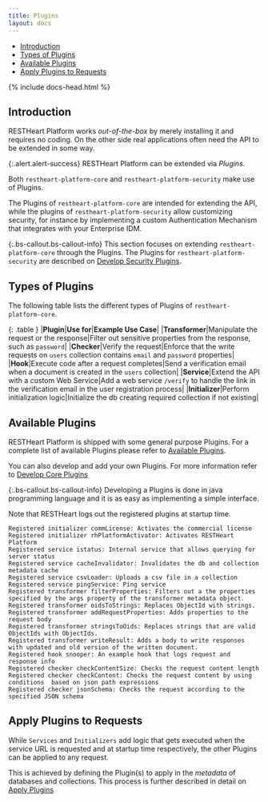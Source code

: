```yaml
---
title: Plugins
layout: docs
---
```


<div markdown="1" class="d-none d-xl-block col-xl-2 order-last bd-toc">

* [Introduction](#introduction)
* [Types of Plugins](#types-of-plugins)
* [Available Plugins](#available-plugins)
* [Apply Plugins to Requests](#apply-plugins-to-requests)

</div>
<div markdown="1" class="col-12 col-md-9 col-xl-8 py-md-3 bd-content">

{% include docs-head.html %} 

## Introduction 

RESTHeart Platform works *out-of-the-box* by merely installing it and requires no coding. On the other side real applications often need the API to be extended in some way.

{:.alert.alert-success}
RESTHeart Platform can be extended via *Plugins*. 

Both `restheart-platform-core` and `restheart-platform-security` make use of Plugins.

The Plugins of `restheart-platform-core` are intended for extending the API, while the plugins of `restheart-platform-security` allow customizing security, for instance by implementing a custom Authentication Mechanism that integrates with your Enterprise IDM.

{:.bs-callout.bs-callout-info}
This section focuses on extending `restheart-platform-core` through the Plugins. The Plugins for `restheart-platform-security` are described on [Develop Security Plugins](/docs/v4/develop/security-plugins/).

## Types of Plugins

The following table lists the different types of Plugins of `restheart-platform-core`.

{: .table }
|**Plugin**|**Use for**|**Example Use Case**|
|**Transformer**|Manipulate the request or the response|Filter out sensitive properties from the response, such as `password`|
|**Checker**|Verify the request|Enforce that the write requests on `users` collection contains `email`  and `password` properties|
|**Hook**|Execute code after a request completes|Send a verification email when a document is created in the `users` collection|
|**Service**|Extend the API with a custom Web Service|Add a web service `/verify` to handle the link in the verification email in the user registration process|
|**Initializer**|Perform initialization logic|Initialize the db creating required collection if not existing|

## Available Plugins

RESTHeart Platform is shipped with some general purpose Plugins. For a complete list of available Plugins please refer to [Available Plugins](/docs/v4/plugins/list/).

You can also develop and add your own Plugins. For more information refer to [Develop Core Plugins](/docs/v4/develop/core-plugins/)

{:.bs-callout.bs-callout-info}
Developing a Plugins is done in java programming language and it is as easy as implementing a simple interface.

Note that RESTHeart logs out the registered plugins at startup time. 


```
Registered initializer commLicense: Activates the commercial license
Registered initializer rhPlatformActivator: Activates RESTHeart Platform
Registered service istatus: Internal service that allows querying for server status
Registered service cacheInvalidator: Invalidates the db and collection metadata cache
Registered service csvLoader: Uploads a csv file in a collection
Registered service pingService: Ping service
Registered transformer filterProperties: Filters out a the properties specified by the args property of the transformer metadata object.
Registered transformer oidsToStrings: Replaces ObjectId with strings.
Registered transformer addRequestProperties: Adds properties to the request body
Registered transformer stringsToOids: Replaces strings that are valid ObjectIds with ObjectIds.
Registered transformer writeResult: Adds a body to write responses with updated and old version of the written document.
Registered hook snooper: An example hook that logs request and response info
Registered checker checkContentSize: Checks the request content length
Registered checker checkContent: Checks the request content by using conditions  based on json path expressions
Registered checker jsonSchema: Checks the request according to the specified JSON schema
```

## Apply Plugins to Requests

While `Services` and `Initializers` add logic that gets executed when the service URL is requested and at startup time respectively, the other Plugins can be applied to any request.

This is achieved by defining the Plugin(s) to apply in the *metadata* of databases and collections. This process is further described in detail on [Apply Plugins](/docs/v4/plugins/apply/)
